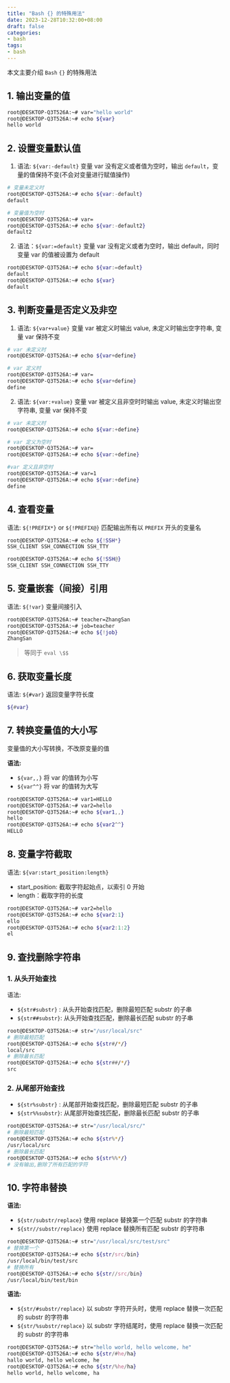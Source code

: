 ```yaml
---
title: "Bash {} 的特殊用法"
date: 2023-12-28T10:32:00+08:00
draft: false
categories: 
- bash
tags:
- bash
---
```


本文主要介绍 `Bash` `{}` 的特殊用法


## 1. 输出变量的值

```bash
root@DESKTOP-Q3T526A:~# var="hello world"
root@DESKTOP-Q3T526A:~# echo ${var}
hello world
```

## 2. 设置变量默认值

1. 语法: `${var:-default}` 变量 var 没有定义或者值为空时，输出 `default`，变量的值保持不变(不会对变量进行赋值操作)

```bash
# 变量未定义时
root@DESKTOP-Q3T526A:~# echo ${var:-default}
default

# 变量值为空时
root@DESKTOP-Q3T526A:~# var=
root@DESKTOP-Q3T526A:~# echo ${var:-default2}
default2
```

2. 语法：`${var:=default}` 变量 var 没有定义或者为空时，输出 default，同时变量 var 的值被设置为 default

```bash
root@DESKTOP-Q3T526A:~# echo ${var:=default}
default
root@DESKTOP-Q3T526A:~# echo ${var}
default
```

## 3. 判断变量是否定义及非空

1. 语法: `${var+value}`  变量 var 被定义时输出 value, 未定义时输出空字符串, 变量 var 保持不变

```bash
# var 未定义时
root@DESKTOP-Q3T526A:~# echo ${var+define}

# var 定义时
root@DESKTOP-Q3T526A:~# var=
root@DESKTOP-Q3T526A:~# echo ${var+define}
define
```

2. 语法: `${var:+value}`  变量 var 被定义且非空时时输出 value, 未定义时输出空字符串, 变量 var 保持不变

```bash
# var 未定义时
root@DESKTOP-Q3T526A:~# echo ${var:+define}

# var 定义为空时
root@DESKTOP-Q3T526A:~# var=
root@DESKTOP-Q3T526A:~# echo ${var:+define}

#var 定义且非空时
root@DESKTOP-Q3T526A:~# var=1
root@DESKTOP-Q3T526A:~# echo ${var:+define}
define
```

## 4. 查看变量

语法: `${!PREFIX*}` or `${!PREFIX@}` 匹配输出所有以 `PREFIX` 开头的变量名

```bash
root@DESKTOP-Q3T526A:~# echo ${!SSH*}
SSH_CLIENT SSH_CONNECTION SSH_TTY

root@DESKTOP-Q3T526A:~# echo ${!SSH@}
SSH_CLIENT SSH_CONNECTION SSH_TTY
```

## 5. 变量嵌套（间接）引用

语法: `${!var}`  变量间接引入

```bash
root@DESKTOP-Q3T526A:~# teacher=ZhangSan
root@DESKTOP-Q3T526A:~# job=teacher
root@DESKTOP-Q3T526A:~# echo ${!job}
ZhangSan
```

> 等同于 `eval \$$`


## 6. 获取变量长度

语法: `${#var}` 返回变量字符长度

```bash
${#var}
```

## 7. 转换变量值的大小写

变量值的大小写转换，不改原变量的值

**语法:**
- `${var,,}`  将 var 的值转为小写
- `${var^^}`  将 var 的值转为大写

```bash
root@DESKTOP-Q3T526A:~# var1=HELLO
root@DESKTOP-Q3T526A:~# var2=hello
root@DESKTOP-Q3T526A:~# echo ${var1,,}
hello
root@DESKTOP-Q3T526A:~# echo ${var2^^}
HELLO
```

## 8. 变量字符截取

语法: `${var:start_position:length}` 
- start_position: 截取字符起始点，以索引 0 开始
- length：截取字符的长度

```bash
root@DESKTOP-Q3T526A:~# var2=hello
root@DESKTOP-Q3T526A:~# echo ${var2:1}
ello
root@DESKTOP-Q3T526A:~# echo ${var2:1:2}
el
```

## 9. 查找删除字符串

### 1. 从头开始查找

语法:
- `${str#substr}` : 从头开始查找匹配，删除最短匹配 substr 的子串
- `${str##substr}`: 从头开始查找匹配，删除最长匹配 substr 的子串

```bash
root@DESKTOP-Q3T526A:~# str="/usr/local/src"
# 删除最短匹配
root@DESKTOP-Q3T526A:~# echo ${str#/*/}
local/src
# 删除最长匹配
root@DESKTOP-Q3T526A:~# echo ${str##/*/}
src
```

### 2. 从尾部开始查找

- `${str%substr}` : 从尾部开始查找匹配，删除最短匹配 substr 的子串
- `${str%%substr}`: 从尾部开始查找匹配，删除最长匹配 substr 的子串

```bash
root@DESKTOP-Q3T526A:~# str="/usr/local/src/"
# 删除最短匹配
root@DESKTOP-Q3T526A:~# echo ${str%*/}
/usr/local/src
# 删除最长匹配
root@DESKTOP-Q3T526A:~# echo ${str%%*/}
# 没有输出,删除了所有匹配的字符
```

## 10. 字符串替换

**语法:**
- `${str/substr/replace}`   使用 replace 替换第一个匹配 substr 的字符串
- `${str//substr/replace}`  使用 replace 替换所有匹配 substr 的字符串

```bash
root@DESKTOP-Q3T526A:~# str="/usr/local/src/test/src"
# 替换第一个
root@DESKTOP-Q3T526A:~# echo ${str/src/bin}
/usr/local/bin/test/src
# 替换所有
root@DESKTOP-Q3T526A:~# echo ${str//src/bin}
/usr/local/bin/test/bin
```

**语法:**
- `${str/#substr/replace}`  以 substr 字符开头时，使用 replace 替换一次匹配的 substr 的字符串
- `${str/%substr/replace}`  以 substr 字符结尾时，使用 replace 替换一次匹配的 substr 的字符串

```bash
root@DESKTOP-Q3T526A:~# str="hello world, hello welcome, he"
root@DESKTOP-Q3T526A:~# echo ${str/#he/ha}
hallo world, hello welcome, he
root@DESKTOP-Q3T526A:~# echo ${str/%he/ha}
hello world, hello welcome, ha
```

